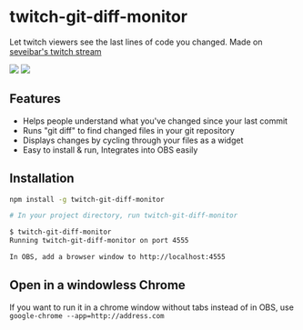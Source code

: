 # twitch-git-diff-monitor

Let twitch viewers see the last lines of code you changed. Made on [seveibar's twitch stream](https://twitch.tv/seveibar)

![](https://user-images.githubusercontent.com/1910070/96106915-c1494b00-0ea9-11eb-9313-1503b96dfa65.gif)
![](https://user-images.githubusercontent.com/1910070/96177627-262d9100-0efc-11eb-94e7-456d3c0066c9.gif)

## Features

- Helps people understand what you've changed since your last commit
- Runs "git diff" to find changed files in your git repository
- Displays changes by cycling through your files as a widget
- Easy to install & run, Integrates into OBS easily

## Installation

```bash
npm install -g twitch-git-diff-monitor

# In your project directory, run twitch-git-diff-monitor

$ twitch-git-diff-monitor
Running twitch-git-diff-monitor on port 4555

In OBS, add a browser window to http://localhost:4555
```

## Open in a windowless Chrome

If you want to run it in a chrome window without tabs instead of in OBS, use `google-chrome --app=http://address.com`
